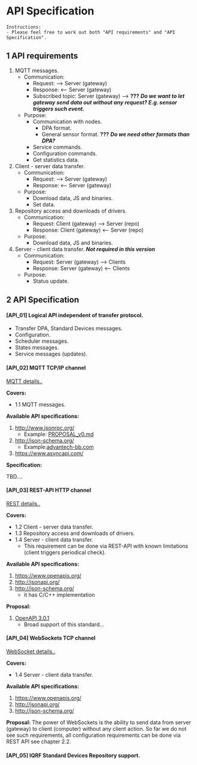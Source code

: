# API Specification

```
Instructions:
- Please feel free to work out both "API requirements" and "API Specification".
```

## 1 API requirements

1. MQTT messages.
    * Communication:
      * Request: --> Server (gateway)
      * Response: <-- Server (gateway)
      * Subscribed topic: Server (gateway) --> **???**  **_Do we want to let gateway send data out without any request? E.g. sensor triggers such event._**
    * Purpose:
      * Communication with nodes.
        * DPA format.
        * General sensor format. **???**  **_Do we need other formats than DPA?_**
      * Service commands.
      * Configuration commands.
      * Get statistics data.
2. Client - server data transfer.
    * Communication:
      * Request: --> Server (gateway)
      * Response: <-- Server (gateway)
    * Purpose:
      * Download data, JS and binaries.
      * Set data.
3. Repository access and downloads of drivers.
    * Communication:
      * Request: Client (gateway) --> Server (repo)
      * Response: Client (gateway) <-- Server (repo)
    * Purpose:
      * Download data, JS and binaries.      
4. Server - client data transfer. **_Not required in this version_**
    * Communication:
      * Request: Server (gateway) --> Clients
      * Response: Server (gateway) <-- Clients
    * Purpose:
      * Status update.

## 2 API Specification

#### [API_01] Logical API independent of transfer protocol.
* Transfer DPA, Standard Devices messages.
* Configuration.
* Scheduler messages.
* States messages.
* Service messages (updates).

#### [API_02] MQTT TCP/IP channel

[MQTT details..](https://en.wikipedia.org/wiki/MQTT)

**Covers:**
* 1.1 MQTT messages.

**Available API specifications:**
1. http://www.jsonrpc.org/
    * Example: [PROPOSAL_v0.md](https://gitlab.iqrfsdk.org/gateway/iqrf-daemon-api/blob/master/discussion/json-rpc/PROPOSAL_v0.md)
2. http://json-schema.org/
    * Example:[advantech-bb.com](http://advantech-bb.com/wp-content/uploads/2016/03/MQTT_Topics_and_JSON_Data_Format_R3_User_Manual_0316.pdf)
3. https://www.asyncapi.com/

**Specification:**

TBD....

#### [API_03] REST-API HTTP channel

[REST details..](https://en.wikipedia.org/wiki/Representational_state_transfer)

**Covers:**
* 1.2 Client - server data transfer.
* 1.3 Repository access and downloads of drivers.
* 1.4 Server - client data transfer.
  - This requirement can be done via REST-API with known limitations (client triggers periodical check).

**Available API specifications:**
1. https://www.openapis.org/
2. http://jsonapi.org/
3. http://json-schema.org/
    - it has C/C++ implementation

**Proposal:**
1. [OpenAPI 3.0.1](https://github.com/OAI/OpenAPI-Specification/blob/master/versions/3.0.1.md)
    * Broad support of this standard...

#### [API_04] WebSockets TCP channel

[WebSocket details..](https://en.wikipedia.org/wiki/WebSocket)

**Covers:**
* 1.4 Server - client data transfer.

**Available API specifications:**
1. https://www.openapis.org/
2. http://jsonapi.org/
3. http://json-schema.org/

**Proposal:**
The power of WebSockets is the ability to send data from server (gateway) to client (computer) without any client action.  So far we do not see such requirements, all configuration requirements can be done via REST API see chapter 2.2.

#### [API_05] IQRF Standard Devices Repository support.
